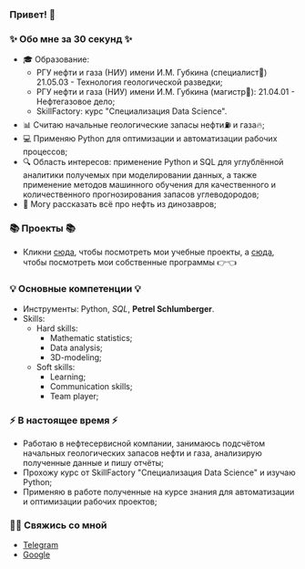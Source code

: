 ### Привет! 👋

### ✨ Обо мне за 30 секунд ✨ 
* 🎓 Образование:
  - РГУ нефти и газа (НИУ) имени И.М. Губкина (специалист📘) 21.05.03 - Технология геологической разведки;
  - РГУ нефти и газа (НИУ) имени И.М. Губкина (магистр📕): 21.04.01 - Нефтегазовое дело;
  - SkillFactory: курс "Специализация Data Science". 
* 📊 Считаю начальные геологические запасы нефти⛽ и газа🔥;
* 💻 Применяю Python для оптимизации и автоматизации рабочих процессов; 
* 🔍 Область интересов: применение Python и SQL для углублённой аналитики получемых при моделировании данных, а также применение методов машинного обучения для качественного и количественного прогнозирования запасов углеводородов; 
* 🐲 Могу рассказать всё про нефть из динозавров;

### 📚 Проекты 📚

* Кликни [сюда](https://github.com/rafferti95/st_data_science), чтобы посмотреть мои учебные проекты, а [сюда](https://github.com/rafferti95/My-projects), чтобы посмотреть мои собственные программы 👉👈

### 💡 Основные компетенции 💡
- Инструменты: Python, *SQL*, **Petrel Schlumberger**.
- Skills: 
  * Hard skills:
    + Mathematic statistics;
    + Data analysis;
    + 3D-modeling;
  * Soft skills:
    + Learning;
    + Communication skills;
    + Team player;

### ⚡️ В настоящее время ⚡️
- Работаю в нефтесервисной компании, занимаюсь подсчётом начальных геологических запасов нефти и газа, анализирую полученные данные и пишу отчёты;
- Прохожу курс от SkillFactory "Специализация Data Science" и изучаю Python;
- Применяю в работе полученные на курсе знания для автоматизации и оптимизации рабочих проектов;

### 🙌🏻 Свяжись со мной
- [Telegram](https://t.me/rafferti_95)
- [Google](https://rafferti96@gmail.com)
